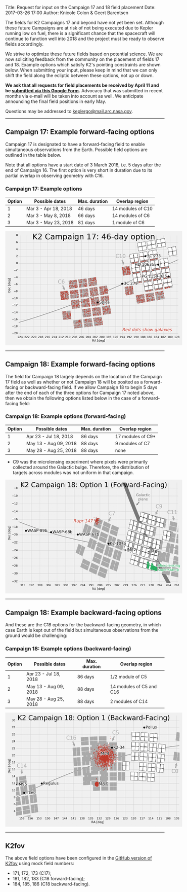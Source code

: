 Title: Request for input on the Campaign 17 and 18 field placement
Date: 2017-03-26 17:00
Author: Knicole Colon & Geert Barentsen

The fields for K2 Campaigns 17 and beyond have not yet been set.
Although these future Campaigns are at risk of not being executed
due to Kepler running low on fuel,
there is a significant chance that the spacecraft will continue to function
well into 2018 and the project must be ready to observe fields accordingly.

We strive to optimize these future fields based on potential science.
We are now soliciting feedback from the community on the
placement of fields 17 and 18.
Example options which satisfy K2's pointing constraints are shown below.
When submitting your input, please keep in mind
that we can only shift the field along the ecliptic between these options,
not up or down.

**We ask that all requests for field placements be received by
April 11 and be [submitted via this Google Form](https://docs.google.com/forms/d/e/1FAIpQLSfJ9hfrCBbRKsbHF-0cMO-orQMaijXnC_5pHfezp29Q81wFPg/viewform?usp=sf_link).**
Advocacy that was submitted in recent months via e-mail
will be taken into account as well.
We anticipate announcing the final field positions in early May.

Questions may be addressed to [keplergo@mail.arc.nasa.gov](keplergo@mail.arc.nasa.gov).

<hr>


## Campaign 17: Example forward-facing options

Campaign 17 is designated to have a forward-facing field
to enable simultaneous observations from the Earth.
Possible field options are outlined in the table below.

Note that all options have a start date of 3 March 2018,
i.e. 5 days after the end of Campaign 16.
The first option is very short in duration
due to its partial overlap in observing geometry with C16.

<div class="panel panel-primary" style="max-width:40em;">
  <div class="panel-heading">
    <h3 class="panel-title"> Campaign 17: Example options</h3>
  </div>
  <div class="panel-body">

<table class="table table-striped table-hover">
  <thead>
    <tr>
    <th>Option</th>
    <th>Possible dates</th>
	<th>Max. duration</th>
	<th>Overlap region</th>
    </tr>
  </thead>  
  <tdata>
    <tr>
     <td>1</td>
     <td>Mar 3 - Apr 18,&nbsp;2018</td>
     <td>46 days</td>
     <td>14 modules of C10</td>
    </tr>
    <tr>
     <td>2</td>
     <td>Mar 3 - May 8,&nbsp;2018</td>
     <td>66 days</td>
     <td>14 modules of C6</td>
    </tr>
    <tr>
     <td>3</td>
     <td>Mar 3 - May 23,&nbsp;2018</td>
     <td>81 days</td>
     <td>1 module of C6</td>
    </tr>
</tdata>
</table>

  </div>
  </div>

<a href="images/k2/k2-c17-options.gif">
<img src="images/k2/k2-c17-options.gif" style="max-width:40em;">
</a>


<hr>


## Campaign 18: Example forward-facing options

The field for Campaign 18 largely depends on the location of the Campaign
17 field as well as whether or not Campaign 18 will be posited as a
forward-facing or backward-facing field. If we allow Campaign 18 to begin 5 days after the end of
each of the three options for Campaign 17 noted above, then we obtain
the following options listed below in the case of a forward-facing field:

<div class="panel panel-primary" style="max-width:40em;">
  <div class="panel-heading">
    <h3 class="panel-title"> Campaign 18: Example options (forward-facing) </h3>
  </div>
  <div class="panel-body">

<table class="table table-striped table-hover">
  <thead>
    <tr>
    <th>Option</th>
    <th>Possible dates</th>
    <th>Max. duration</th>
    <th>Overlap region</th>
    </tr>
  </thead>  
  <tdata>
    <tr>
     <td>1</td>
     <td>Apr 23 - Jul 18, 2018</td>
     <td>86 days</td>
     <td>17 modules of C9*</td>
    </tr>
    <tr>
     <td>2</td>
     <td>May 13 - Aug 09, 2018</td>
     <td>88 days</td>
     <td>9 modules of C7</td>
    </tr>
    <tr>
     <td>3</td>
     <td>May 28 - Aug 25, 2018</td>
     <td>88 days</td>
     <td>none</td>
    </tr>
</tdata>
</table>


* C9 was the microlensing experiment where pixels were primarily collected
  around the Galactic bulge. Therefore, the distribution of targets
  across modules was not uniform in that campaign.

  </div>
  </div>

<a href="images/k2/k2-c18-forward-options.gif">
<img src="images/k2/k2-c18-forward-options.gif" style="max-width:40em;">
</a>

<hr>


## Campaign 18: Example backward-facing options

And these are the C18 options for the backward-facing geometry,
in which case Earth is kept out of the field but
simultaneous observations from the ground would be challenging:

<div class="panel panel-primary" style="max-width:40em;">
  <div class="panel-heading">
    <h3 class="panel-title"> Campaign 18: Example options (backward-facing) </h3>
  </div>
  <div class="panel-body">


<table class="table table-striped table-hover">
  <thead>
    <tr>
    <th>Option</th>
    <th>Possible dates</th>
    <th>Max. duration</th>
    <th>Overlap region</th>
    </tr>
  </thead>  
  <tdata>
    <tr>
     <td>1</td>
     <td>Apr 23 - Jul 18, 2018</td>
     <td>86 days</td>
     <td>1/2 module of C5</td>
    </tr>
    <tr>
     <td>2</td>
     <td>May 13 - Aug 09, 2018</td>
     <td>88 days</td>
     <td>14 modules of C5 and C16</td>
    </tr>
    <tr>
     <td>3</td>
     <td>May 28 - Aug 25, 2018</td>
     <td>88 days</td>
     <td>2 modules of C14</td>
    </tr>
</tdata>
</table>

  </div>
  </div>

<a href="images/k2/k2-c18-backward-options.gif">
<img src="images/k2/k2-c18-backward-options.gif" style="max-width:40em;">
</a>

<hr>

## K2fov

The above field options have been configured in the [GitHub version of K2fov](https://github.com/KeplerGO/K2fov) using mock field numbers:

* 171, 172, 173 (C17);
* 181, 182, 183 (C18 forward-facing);
* 184, 185, 186 (C18 backward-facing).

